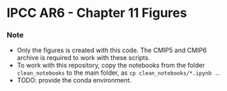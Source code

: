 # IPCC AR6 - Chapter 11 Figures




### Note

 * Only the figures is created with this code. The CMIP5 and CMIP6 archive is required to work with these scripts.
 * To work with this repository, copy the notebooks from the folder `clean_notebooks` to the main folder, as `cp clean_notebooks/*.ipynb .`.
 * TODO: provide the conda environment.
